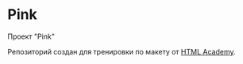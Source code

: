 # Pink
Проект "Pink"

Репозиторий создан для тренировки по макету от [HTML Academy](https://htmlacademy.ru).
